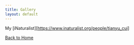 ```yaml
---
title: Gallery
layout: default
---
```


My [iNaturalist][https://www.inaturalist.org/people/tianyu_cui]

[Back to Home](/)
